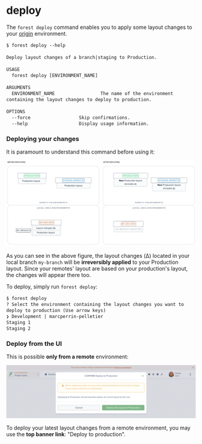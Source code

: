 # deploy

The `forest deploy` command enables you to apply some layout changes to your [origin](../using-branches.md#what-is-a-branch) environment.

```
$ forest deploy --help

Deploy layout changes of a branch|staging to Production.

USAGE
  forest deploy [ENVIRONMENT_NAME]

ARGUMENTS
  ENVIRONMENT_NAME                 The name of the environment containing the layout changes to deploy to production.

OPTIONS
  --force                  Skip confirmations.
  --help                   Display usage information.
```

### Deploying your changes

It is paramount to understand this command before using it:

![](<../../../../.gitbook/assets/image (425).png>)

As you can see in the above figure, the layout changes (Δ) located in your local branch `my-branch` will be **irreversibly applied** to your Production layout. Since your remotes' layout are based on your production's layout, the changes will appear there too.

To deploy, simply run `forest deploy`:

```
$ forest deploy
? Select the environment containing the layout changes you want to deploy to production (Use arrow keys)
❯ Development | marcperrin-pelletier 
Staging 1
Staging 2
```

### Deploy from the UI

This is possible **only from a remote** environment:

![](<../../../../.gitbook/assets/image (426).png>)

To deploy your latest layout changes from a remote environment, you may use the **top banner link**: "Deploy to production".

